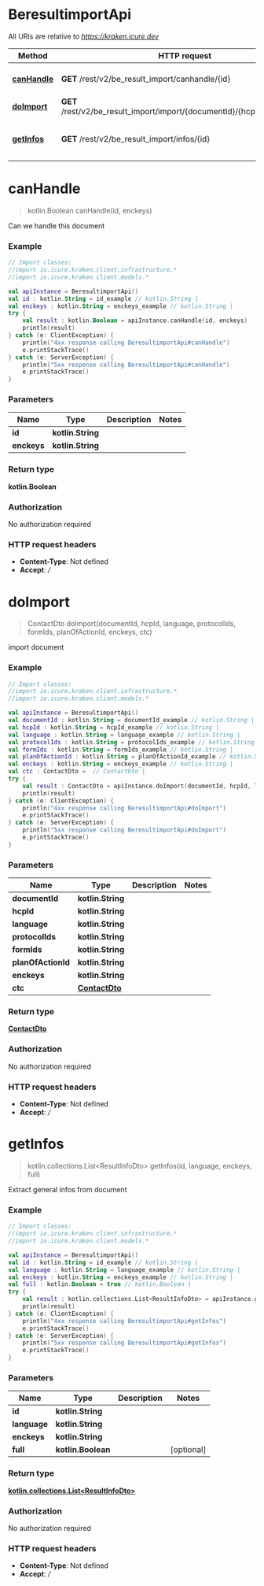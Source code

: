 # BeresultimportApi

All URIs are relative to *https://kraken.icure.dev*

Method | HTTP request | Description
------------- | ------------- | -------------
[**canHandle**](BeresultimportApi.md#canHandle) | **GET** /rest/v2/be_result_import/canhandle/{id} | Can we handle this document
[**doImport**](BeresultimportApi.md#doImport) | **GET** /rest/v2/be_result_import/import/{documentId}/{hcpId}/{language} | import document
[**getInfos**](BeresultimportApi.md#getInfos) | **GET** /rest/v2/be_result_import/infos/{id} | Extract general infos from document


<a name="canHandle"></a>
# **canHandle**
> kotlin.Boolean canHandle(id, enckeys)

Can we handle this document

### Example
```kotlin
// Import classes:
//import io.icure.kraken.client.infrastructure.*
//import io.icure.kraken.client.models.*

val apiInstance = BeresultimportApi()
val id : kotlin.String = id_example // kotlin.String | 
val enckeys : kotlin.String = enckeys_example // kotlin.String | 
try {
    val result : kotlin.Boolean = apiInstance.canHandle(id, enckeys)
    println(result)
} catch (e: ClientException) {
    println("4xx response calling BeresultimportApi#canHandle")
    e.printStackTrace()
} catch (e: ServerException) {
    println("5xx response calling BeresultimportApi#canHandle")
    e.printStackTrace()
}
```

### Parameters

Name | Type | Description  | Notes
------------- | ------------- | ------------- | -------------
 **id** | **kotlin.String**|  |
 **enckeys** | **kotlin.String**|  |

### Return type

**kotlin.Boolean**

### Authorization

No authorization required

### HTTP request headers

 - **Content-Type**: Not defined
 - **Accept**: */*

<a name="doImport"></a>
# **doImport**
> ContactDto doImport(documentId, hcpId, language, protocolIds, formIds, planOfActionId, enckeys, ctc)

import document

### Example
```kotlin
// Import classes:
//import io.icure.kraken.client.infrastructure.*
//import io.icure.kraken.client.models.*

val apiInstance = BeresultimportApi()
val documentId : kotlin.String = documentId_example // kotlin.String | 
val hcpId : kotlin.String = hcpId_example // kotlin.String | 
val language : kotlin.String = language_example // kotlin.String | 
val protocolIds : kotlin.String = protocolIds_example // kotlin.String | 
val formIds : kotlin.String = formIds_example // kotlin.String | 
val planOfActionId : kotlin.String = planOfActionId_example // kotlin.String | 
val enckeys : kotlin.String = enckeys_example // kotlin.String | 
val ctc : ContactDto =  // ContactDto | 
try {
    val result : ContactDto = apiInstance.doImport(documentId, hcpId, language, protocolIds, formIds, planOfActionId, enckeys, ctc)
    println(result)
} catch (e: ClientException) {
    println("4xx response calling BeresultimportApi#doImport")
    e.printStackTrace()
} catch (e: ServerException) {
    println("5xx response calling BeresultimportApi#doImport")
    e.printStackTrace()
}
```

### Parameters

Name | Type | Description  | Notes
------------- | ------------- | ------------- | -------------
 **documentId** | **kotlin.String**|  |
 **hcpId** | **kotlin.String**|  |
 **language** | **kotlin.String**|  |
 **protocolIds** | **kotlin.String**|  |
 **formIds** | **kotlin.String**|  |
 **planOfActionId** | **kotlin.String**|  |
 **enckeys** | **kotlin.String**|  |
 **ctc** | [**ContactDto**](.md)|  |

### Return type

[**ContactDto**](ContactDto.md)

### Authorization

No authorization required

### HTTP request headers

 - **Content-Type**: Not defined
 - **Accept**: */*

<a name="getInfos"></a>
# **getInfos**
> kotlin.collections.List&lt;ResultInfoDto&gt; getInfos(id, language, enckeys, full)

Extract general infos from document

### Example
```kotlin
// Import classes:
//import io.icure.kraken.client.infrastructure.*
//import io.icure.kraken.client.models.*

val apiInstance = BeresultimportApi()
val id : kotlin.String = id_example // kotlin.String | 
val language : kotlin.String = language_example // kotlin.String | 
val enckeys : kotlin.String = enckeys_example // kotlin.String | 
val full : kotlin.Boolean = true // kotlin.Boolean | 
try {
    val result : kotlin.collections.List<ResultInfoDto> = apiInstance.getInfos(id, language, enckeys, full)
    println(result)
} catch (e: ClientException) {
    println("4xx response calling BeresultimportApi#getInfos")
    e.printStackTrace()
} catch (e: ServerException) {
    println("5xx response calling BeresultimportApi#getInfos")
    e.printStackTrace()
}
```

### Parameters

Name | Type | Description  | Notes
------------- | ------------- | ------------- | -------------
 **id** | **kotlin.String**|  |
 **language** | **kotlin.String**|  |
 **enckeys** | **kotlin.String**|  |
 **full** | **kotlin.Boolean**|  | [optional]

### Return type

[**kotlin.collections.List&lt;ResultInfoDto&gt;**](ResultInfoDto.md)

### Authorization

No authorization required

### HTTP request headers

 - **Content-Type**: Not defined
 - **Accept**: */*

